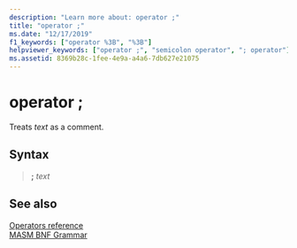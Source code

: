 ```yaml
---
description: "Learn more about: operator ;"
title: "operator ;"
ms.date: "12/17/2019"
f1_keywords: ["operator %3B", "%3B"]
helpviewer_keywords: ["operator ;", "semicolon operator", "; operator"]
ms.assetid: 8369b28c-1fee-4e9a-a4a6-7db627e21075
---
```

# operator ;

Treats *text* as a comment.

## Syntax

> __;__ *text*

## See also

[Operators reference](operators-reference.md)\
[MASM BNF Grammar](masm-bnf-grammar.md)
